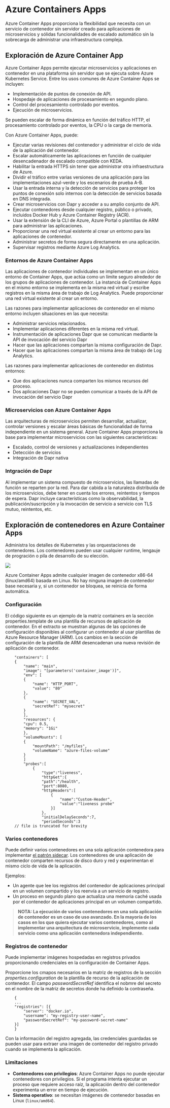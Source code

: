 # Azure Containers Apps

Azure Container Apps proporciona la flexibilidad que necesita con un servicio de contenedor sin servidor creado para aplicaciones de microservicios y sólidas funcionalidades de escalado automático sin la sobrecarga de administrar una infraestructura compleja.

## Exploración de Azure Container App

Azure Container Apps permite ejecutar microservicios y aplicaciones en contenedor en una plataforma sin servidor que se ejecuta sobre Azure Kubernetes Service. Entre los usos comunes de Azure Container Apps se incluyen:

+ Implementación de puntos de conexión de API.
+ Hospedaje de aplicaciones de procesamiento en segundo plano.
+ Control del procesamiento controlado por eventos.
+ Ejecución de microservicios.

Se pueden escalar de forma dinámica en función del tráfico HTTP, el procesamiento controlado por eventos, la CPU o la carga de memoria.

Con Azure Container Apps, puede:

+ Ejecutar varias revisiones del contenedor y administrar el ciclo de vida de la aplicación del contenedor.
+ Escalar automáticamente las aplicaciones en función de cualquier desencadenador de escalado compatible con KEDA.
+ Habilitar la entrada HTTPS sin tener que administrar otra infraestructura de Azure.
+ Dividir el tráfico entre varias versiones de una aplicación para las implementaciones azul-verde y los escenarios de prueba A-B.
+ Usar la entrada interna y la detección de servicios para proteger los puntos de conexión solo internos con la detección de servicios basada en DNS integrada.
+ Crear microservicios con Dapr y acceder a su amplio conjunto de API.
+ Ejecutar contenedores desde cualquier registro, público o privado, incluidos Docker Hub y Azure Container Registry (ACR).
+ Usar la extensión de la CLI de Azure, Azure Portal o plantillas de ARM para administrar las aplicaciones.
+ Proporcionar una red virtual existente al crear un entorno para las aplicaciones de contenedor.
+ Administrar secretos de forma segura directamente en una aplicación.
+ Supervisar registros mediante Azure Log Analytics.

### Entornos de Azure Container Apps

Las aplicaciones de contenedor individuales se implementan en un único entorno de Container Apps, que actúa como un límite seguro alrededor de los grupos de aplicaciones de contenedor. La instancia de Container Apps en el mismo entorno se implementa en la misma red virtual y escribe registros en la misma área de trabajo de Log Analytics. Puede proporcionar una red virtual existente al crear un entorno.

Las razones para implementar aplicaciones de contenedor en el mismo entorno incluyen situaciones en las que necesita:

+ Administrar servicios relacionados.
+ Implementar aplicaciones diferentes en la misma red virtual.
+ Instrumentación de aplicaciones Dapr que se comunican mediante la API de invocación del servicio Dapr
+ Hacer que las aplicaciones compartan la misma configuración de Dapr.
+ Hacer que las aplicaciones compartan la misma área de trabajo de Log Analytics.

Las razones para implementar aplicaciones de contenedor en distintos entornos:

+ Que dos aplicaciones nunca comparten los mismos recursos del proceso.
+ Dos aplicaciones Dapr no se pueden comunicar a través de la API de invocación del servicio Dapr

### Microservicios con Azure Container Apps

Las arquitecturas de microservicios permiten desarrollar, actualizar, controlar versiones y escalar áreas básicas de funcionalidad de forma independiente en un sistema general. Azure Container Apps proporciona la base para implementar microservicios con las siguientes características:

+ Escalado, control de versiones y actualizaciones independientes
+ Detección de servicios
+ Integración de Dapr nativa

### Intgración de Dapr

Al implementar un sistema compuesto de microservicios, las llamadas de función se reparten por la red. Para dar cabida a la naturaleza distribuida de los microservicios, debe tener en cuenta los errores, reintentos y tiempos de espera. Dapr incluye características como la observabilidad, la publicación/suscripción y la invocación de servicio a servicio con TLS mutuo, reintentos, etc.

## Exploración de contenedores en Azure Container Apps

Administra los detalles de Kubernetes y las orquestaciones de contenedores. Los contenedores pueden usar cualquier runtime, lengauje de progración o pila de desarrollo de su elección.

![](https://learn.microsoft.com/es-es/training/wwl-azure/implement-azure-container-apps/media/azure-container-apps-containers.png)

Azure Container Apps admite cualquier imagen de contenedor x86-64 (linux/amd64) basada en Linux. No hay ninguna imagen de contenedor base necesaria y, si un contenedor se bloquea, se reinicia de forma automática.

### Configuración

El código siguiente es un ejemplo de la matriz containers en la sección properties.template de una plantilla de recursos de aplicación de contenedor. En el extracto se muestran algunas de las opciones de configuración disponibles al configurar un contenedor al usar plantillas de Azure Resource Manager (ARM). Los cambios en la sección de configuración de la plantilla de ARM desencadenan una nueva revisión de aplicación de contenedor.

        "containers": [
        {
            "name": "main",
            "image": "[parameters('container_image')]",
            "env": [
            {
                "name": "HTTP_PORT",
                "value": "80"
            },
            {
                "name": "SECRET_VAL",
                "secretRef": "mysecret"
            }
            ],
            "resources": {
            "cpu": 0.5,
            "memory": "1Gi"
            },
            "volumeMounts": [
            {
                "mountPath": "/myfiles",
                "volumeName": "azure-files-volume"
            }
            ]
            "probes":[
                {
                    "type":"liveness",
                    "httpGet":{
                    "path":"/health",
                    "port":8080,
                    "httpHeaders":[
                        {
                            "name":"Custom-Header",
                            "value":"liveness probe"
                        }]
                    },
                    "initialDelaySeconds":7,
                    "periodSeconds":3
        // file is truncated for brevity

### Varios contenedores

Puede definir varios contenedores en una sola aplicación contenedora para implementar [el patrón sidecar](https://learn.microsoft.com/es-es/azure/architecture/patterns/sidecar). Los contenedores de una aplicación de contenedor comparten recursos de disco duro y red y experimentan el mismo ciclo de vida de la aplicación.

Ejemplos:

+ Un agente que lee los registros del contenedor de aplicaciones principal en un volumen compartido y los reenvía a un servicio de registro.
+ Un proceso en segundo plano que actualiza una memoria caché usada por el contenedor de aplicaciones principal en un volumen compartido.

> __NOTA: La ejecución de varios contenedores en una sola aplicación de contenedor es un caso de uso avanzado. En la mayoría de los casos en los que quiera ejecutar varios contenedores, como al implementar una arquitectura de microservicio, implemente cada servicio como una aplicación contenedora independiente.__

### Registros de contenedor

Puede implementar imágenes hospedadas en registros privados proporcionando credenciales en la configuración de Container Apps.

Proporcione los cmapos necesarios en la matriz de registros de la sección *properties.configuration* de la plantilla de recurso de la aplicación de contenedor. El campo *passwordSecretRef* identifica el nobmre del secreto en el nombre de la matriz de secretos donde ha definido la contraseña.

        {
        ...
        "registries": [{
            "server": "docker.io",
            "username": "my-registry-user-name",
            "passwordSecretRef": "my-password-secret-name"
        }]
        }

Con la información del registro agregada, las credenciales guardadas se pueden usar para extraer una imagen de contenedor del registro privado cuando se implementa la aplicación.

### Limitaciones

+ __Contenedores con privilegios__: Azure Container Apps no puede ejecutar contenedores con privilegios. Si el programa intenta ejecutar un proceso que requiere acceso raíz, la aplicación dentro del contenedor experimenta un error en tiempo de ejecución.
+ __Sistema operativo__: se necesitan imágenes de contenedor basadas en Linux (`linux/amd64`).